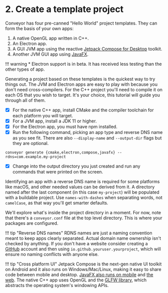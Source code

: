 # 2. Create a template project

Conveyor has four pre-canned "Hello World" project templates. They can form the basis of your own apps:

1. A native OpenGL app written in C++.
2. An Electron app.
3. A GUI JVM app using the reactive [Jetpack Compose for Desktop](https://www.jetbrains.com/lp/compose-desktop/) toolkit.
4. Another JVM GUI app using [JavaFX](https://openjfx.io).

!!! warning
    * Electron support is in beta. It has received less testing than the other types of app.

Generating a project based on these templates is the quickest way to try things out. The JVM and Electron apps are easy to play with because you don't need cross-compilers. For the C++ project you'll need to compile it on each OS that you wish to target. It's your choice, this tutorial will guide you through all of them.

* [x] For the native C++ app, install CMake and the compiler toolchain for each platform you will target.
* [x] For a JVM app, install a JDK 11 or higher.
* [x] For the Electron app, you must have npm installed.
* [x] Run the following command, picking an app type and reverse DNS name as you see fit. There are also `--display-name` and `--output-dir` flags but they are optional.

```
conveyor generate {cmake,electron,compose,javafx} --rdns=com.example.my-project
```

* [x] Change into the output directory you just created and run any commands that were printed on the screen.

Identifying an app with a reverse DNS name is required for some platforms like macOS, and other needed values can be derived from it. A directory named after the last component (in this case `my-project`) will be populated with a buildable project. Use `names-with-dashes` when separating words, not `camelCase`, as that way you'll get smarter defaults.

We'll explore what's inside the project directory in a moment. For now, note that there's a `conveyor.conf` file at the top level directory. This is where your packages are configured.

!!! tip "Reverse DNS names"
    RDNS names are just a naming convention meant to keep apps clearly separated. Actual domain name ownership isn't checked by anything. If you don't have a website consider creating a [GitHub](https://www.github.com) account and then using `io.github.youruser.yourproject`, which will ensure no naming conflicts with anyone else.

!!! tip "Cross platform UI"
    Jetpack Compose is the next-gen native UI toolkit on Android and it also runs on Windows/Mac/Linux, making it easy to share code between mobile and desktop. [JavaFX also runs on mobile](https://gluonhq.com/products/mobile/) and [the web](https://www.jpro.one). The native C++ app uses OpenGL and the [GLFW library](https://glfw.org/), which abstracts the operating system's windowing APIs.

<script>var tutorialSection = 2;</script>
